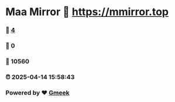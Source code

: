# Maa Mirror :link: https://mmirror.top 
### :page_facing_up: [4](https://mmirror.top/tag.html) 
### :speech_balloon: 0 
### :hibiscus: 10560 
### :alarm_clock: 2025-04-14 15:58:43 
### Powered by :heart: [Gmeek](https://github.com/Meekdai/Gmeek)
